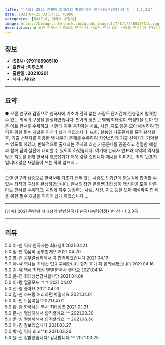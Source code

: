 ```yaml
---
title: "[심화] 2021 큰별쌤 최태성의 별별한국사 한국사능력검정시험 상 - 1,2,3급"
date: 2021-04-25 03:54:21 +0900
categories: [국내도서, 자격서-수험서]
image: https://bimage.interpark.com/goods_image/1/7/1/1/346581711s.jpg
description: ● 오랜 연구와 검증으로 한국사에 기초가 전혀 없는 사람도 단기간에 한능검에 합격할 수 있는 최적의 구성을 완성하였습니다. 판서의 장인 큰별쌤 최태성이 핵심만을 모아 만든 아트 판서를 수록하고, 시험에 자주 등장하는 사료, 사진, 지도 등을 모아 해설하여 합격을 위한 필수 개념을 익히
---
```


## **정보**

- **ISBN : 9791165985110**
- **출판사 : 이투스북**
- **출판일 : 20210201**
- **저자 : 최태성**

------



## **요약**

●  오랜 연구와 검증으로 한국사에 기초가 전혀 없는 사람도 단기간에 한능검에 합격할 수 있는 최적의 구성을 완성하였습니다. 판서의 장인 큰별쌤 최태성이 핵심만을 모아 만든 아트 판서를 수록하고, 시험에 자주 등장하는 사료, 사진, 지도 등을 모아 해설하여 합격을 위한 필수 개념을 익히기 쉽게 하였습니다. 또한, 한능검 기출문제를 모두 분석한 후, 기출 선택지를 이용한 별 채우기 문제를 수록하여 자연스럽게 기출 선택지가 기억될 수 있도록 하였고, 반복적으로 출제되는 주제의 최신 기출문제를 꼼꼼하고 친절한 해설과 함께 담아 실전에 대비할 수 있도록 하였습니다. 여기에 한국사 연표와 지역의 역사를 담은 지도를 통해 한국사 흐름잡기가 더욱 쉬울 것입니다.제시된 이미지는 책의 뒷표지입니다.많은 사람들이 쓰는 책의 앞표지...

------

오랜 연구와 검증으로 한국사에 기초가 전혀 없는 사람도 단기간에 한능검에 합격할 수 있는 최적의 구성을 완성하였습니다. 판서의 장인 큰별쌤 최태성이 핵심만을 모아 만든 아트 판서를 수록하고, 시험에 자주 등장하는 사료, 사진, 지도 등을 모아 해설하여 합격을 위한 필수 개념을 익히기 쉽게 하였습니다.... 

------


[심화] 2021 큰별쌤 최태성의 별별한국사 한국사능력검정시험 상 - 1,2,3급 

------


## **리뷰** 

5.0 이-한 역시 한국사는 최태성!! 2021.04.21 <br/>5.0 임-연 열심히 공부할게요 2021.04.20 <br/>5.0 봉-란 공부열심히해서 꼭 합격하겠습니다 2021.04.19 <br/>5.0 박-혜 역사는 최태성 믿고 구매합니다 합격 후기 꼭 올려보겠습니다 2021.04.16 <br/>5.0 김-혜 역쉬 최태성 별별 한국사 좋아요 2021.04.14 <br/>5.0 윤-영 최태성쌤감사합니당 2021.04.08 <br/>5.0 이-랑 열공모드 ㄱㄱ 2021.04.07 <br/>5.0 전-영 좋아요 2021.04.03 <br/>5.0 김-현 스프링 처리하면  어떨지요 2021.04.01 <br/>5.0 이-인 도움이됨! 2021.04.01 <br/>5.0 황-람 한국사는 역시 최태성!!! 2021.03.31 <br/>5.0 문-성 열심히해서 합격할께요.^^ 2021.03.30 <br/>5.0 문-성 열심히해서 합격할께요.^^ 2021.03.30 <br/>5.0 이-경 잘보겠습니다 2021.03.27 <br/>5.0 박-영 역시 최고^^b 2021.03.26 <br/>5.0 윤-진 잘받았습니다! 감사합니다 ^^ 2021.03.25 <br/>